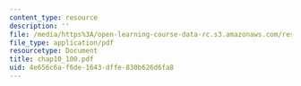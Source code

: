 ```yaml
---
content_type: resource
description: ''
file: /media/https%3A/open-learning-course-data-rc.s3.amazonaws.com/res-6-001-continuum-electromechanics-spring-2009/4e656c6af6de1643dffe830b626d6fa8_chap10_100.pdf
file_type: application/pdf
resourcetype: Document
title: chap10_100.pdf
uid: 4e656c6a-f6de-1643-dffe-830b626d6fa8
---
```

